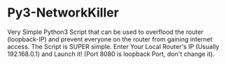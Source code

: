 # Py3-NetworkKiller
Very Simple Python3 Script that can be used to overflood the router (loopback-IP) and prevent everyone on the router from gaining internet access.
The Script is SUPER simple. Enter Your Local Router's IP (Usually 192.168.0.1) and Launch it! (Port 8080 is loopback Port, don't change it).
